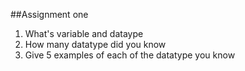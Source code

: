 ##Assignment one

1. What's variable and dataype
2. How many datatype did you know
3. Give 5 examples of each of the datatype you know
